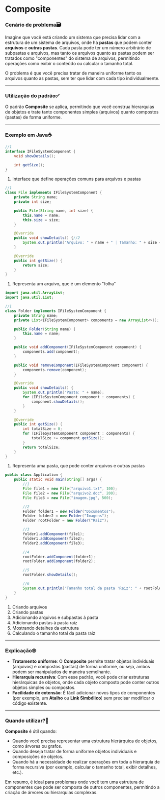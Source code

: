 # Composite

### Cenário de problema🗃

Imagine que você está criando um sistema que precisa lidar com a estrutura de um sistema de arquivos, onde há **pastas** que podem conter **arquivos** e **outras pastas**. Cada pasta pode ter um número arbitrário de subpastas e arquivos, mas tanto os arquivos quanto as pastas podem ser tratados como "componentes" do sistema de arquivos, permitindo operações como exibir o conteúdo ou calcular o tamanho total.

O problema é que você precisa tratar de maneira uniforme tanto os arquivos quanto as pastas, sem ter que lidar com cada tipo individualmente.

---

### Utilização do padrão✅

O padrão **Composite** se aplica, permitindo que você construa hierarquias de objetos e trate tanto componentes simples (arquivos) quanto compostos (pastas) de forma uniforme.

---

### Exemplo em Java☕

```java
//1
interface IFileSystemComponent {
    void showDetails();

    int getSize();
}
```
1. Interface que define operações comuns para arquivos e pastas

```java
//1
class File implements IFileSystemComponent {
    private String name;
    private int size;

    public File(String name, int size) {
        this.name = name;
        this.size = size;
    }

    @Override
    public void showDetails() {//2
        System.out.println("Arquivo: " + name + " | Tamanho: " + size + "KB");
    }

    @Override
    public int getSize() {
        return size;
    }
}
```
1. Representa um arquivo, que é um elemento "folha"

```java
import java.util.ArrayList;
import java.util.List;

//1
class Folder implements IFileSystemComponent {
    private String name;
    private List<IFileSystemComponent> components = new ArrayList<>();

    public Folder(String name) {
        this.name = name;
    }

    public void addComponent(IFileSystemComponent component) {
        components.add(component);
    }

    public void removeComponent(IFileSystemComponent component) {
        components.remove(component);
    }

    @Override
    public void showDetails() {
        System.out.println("Pasta: " + name);
        for (IFileSystemComponent component : components) {
            component.showDetails();
        }
    }

    @Override
    public int getSize() {
        int totalSize = 0;
        for (IFileSystemComponent component : components) {
            totalSize += component.getSize();
        }
        return totalSize;
    }
}
```
1. Representa uma pasta, que pode conter arquivos e outras pastas

```java
public class Application {
    public static void main(String[] args) {
        //1
        File file1 = new File("arquivo1.txt", 100);
        File file2 = new File("arquivo2.doc", 200);
        File file3 = new File("imagem.jpg", 500);

        //2
        Folder folder1 = new Folder("Documentos");
        Folder folder2 = new Folder("Imagens");
        Folder rootFolder = new Folder("Raiz");

        //3
        folder1.addComponent(file1);
        folder1.addComponent(file2);
        folder2.addComponent(file3);

        //4
        rootFolder.addComponent(folder1);
        rootFolder.addComponent(folder2);

        //5
        rootFolder.showDetails();

        //6
        System.out.println("Tamanho total da pasta 'Raiz': " + rootFolder.getSize() + "KB");
    }
}
```
1. Criando arquivos
2. Criando pastas
3. Adicionando arquivos e subpastas à pasta
4. Adicionando pastas à pasta raiz
5. Mostrando detalhes da estrutura
6. Calculando o tamanho total da pasta raiz

---

### Explicação🤓

- **Tratamento uniforme**: O **Composite** permite tratar objetos individuais (arquivos) e compostos (pastas) de forma uniforme, ou seja, ambos podem ser manipulados de maneira semelhante.
- **Hierarquia recursiva**: Com esse padrão, você pode criar estruturas hierárquicas de objetos, onde cada objeto composto pode conter outros objetos simples ou compostos.
- **Facilidade de extensão**: É fácil adicionar novos tipos de componentes (por exemplo, um **Atalho** ou **Link Simbólico**) sem precisar modificar o código existente.

---

### Quando utilizar?🤔

**Composite** é útil quando:
- Quando você precisa representar uma estrutura hierárquica de objetos, como árvores ou grafos.
- Quando deseja tratar de forma uniforme objetos individuais e composições de objetos.
- Quando há a necessidade de realizar operações em toda a hierarquia de forma recursiva (por exemplo, calcular o tamanho total, exibir detalhes, etc.).

Em resumo, é ideal para problemas onde você tem uma estrutura de componentes que pode ser composta de outros componentes, permitindo a criação de árvores ou hierarquias complexas.